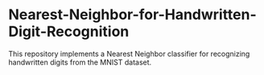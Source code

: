 # Nearest-Neighbor-for-Handwritten-Digit-Recognition
This repository implements a Nearest Neighbor classifier for recognizing handwritten digits from the MNIST dataset.
